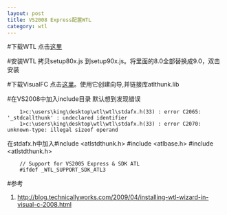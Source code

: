 ```yaml
---
layout: post
title: VS2008 Express配置WTL
category: wtl
---
```


#下载WTL
点击[这里](http://nchc.dl.sourceforge.net/project/wtl/WTL%208.0/WTL%208.0%20Final/WTL80_7161_Final.zip)

#安装WTL
拷贝setup80x.js 到setup90x.js。将里面的8.0全部替换成9.0，双击安装

#下载VisualFC
点击[这里](http://visualfc.googlecode.com/files/VisualFC0.8RC1.zip)。使用它创建向导,并链接库atlthunk.lib

#在VS2008中加入include目录
默认想到发现错误

        1>c:\users\king\desktop\wtl\wtl\stdafx.h(33) : error C2065: '_stdcallthunk' : undeclared identifier
        1>c:\users\king\desktop\wtl\wtl\stdafx.h(33) : error C2070: unknown-type: illegal sizeof operand

在stdafx.h中加入#include <atlstdthunk.h>
        #include <atlbase.h>
        #include <atlstdthunk.h>

        // Support for VS2005 Express & SDK ATL
        #ifdef _WTL_SUPPORT_SDK_ATL3

#参考
1. <http://blog.technicallyworks.com/2009/04/installing-wtl-wizard-in-visual-c-2008.html>

